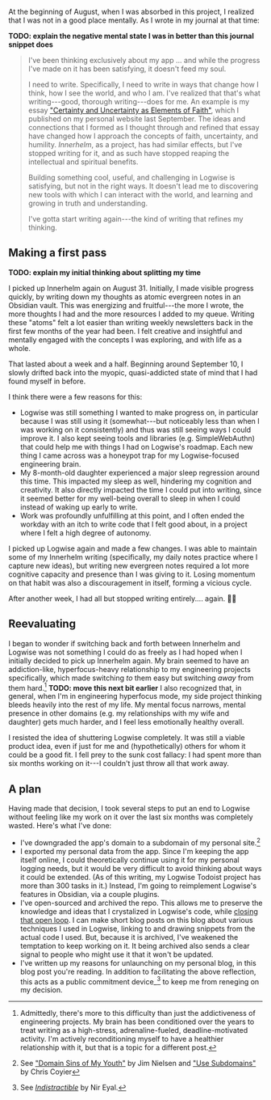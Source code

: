 At the beginning of August, when I was absorbed in this project, I realized that I was not in a good place mentally. As I wrote in my journal at that time:

**TODO: explain the negative mental state I was in better than this journal snippet does**

> I've been thinking exclusively about my app ... and while the progress I've made on it has been satisfying, it doesn't feed my soul.
>
> I need to write. Specifically, I need to write in ways that change how I think, how I see the world, and who I am. I've realized that that's what writing---good, thorough writing---does for me. An example is my essay ["Certainty and Uncertainty as Elements of Faith"](https://tylermercer.net/posts/faith/certainty-and-uncertainty-as-elements-of-faith/), which I published on my personal website last September. The ideas and connections that I formed as I thought through and refined that essay have changed how I approach the concepts of faith, uncertainty, and humility. *Innerhelm*, as a project, has had similar effects, but I've stopped writing for it, and as such have stopped reaping the intellectual and spiritual benefits.
>
> Building something cool, useful, and challenging in Logwise is satisfying, but not in the right ways. It doesn't lead me to discovering new tools with which I can interact with the world, and learning and growing in truth and understanding.
>
> I've gotta start writing again---the kind of writing that refines my thinking.

## Making a first pass

**TODO: explain my initial thinking about splitting my time**

I picked up Innerhelm again on August 31. Initially, I made visible progress quickly, by writing down my thoughts as atomic evergreen notes in an Obsidian vault. This was energizing and fruitful---the more I wrote, the more thoughts I had and the more resources I added to my queue. Writing these "atoms" felt a lot easier than writing weekly newsletters back in the first few months of the year had been. I felt creative and insightful and mentally engaged with the concepts I was exploring, and with life as a whole.

That lasted about a week and a half. Beginning around September 10, I slowly drifted back into the myopic, quasi-addicted state of mind that I had found myself in before.

I think there were a few reasons for this:

* Logwise was still something I wanted to make progress on, in particular because I was still using it (somewhat---but noticeably less than when I was working on it consistently) and thus was still seeing ways I could improve it. I also kept seeing tools and libraries (e.g. SimpleWebAuthn) that could help me with things I had on Logwise's roadmap. Each new thing I came across was a honeypot trap for my Logwise-focused engineering brain.
* My 8-month-old daughter experienced a major sleep regression around this time. This impacted my sleep as well, hindering my cognition and creativity. It also directly impacted the time I could put into writing, since it seemed better for my well-being overall to sleep in when I could instead of waking up early to write.
* Work was profoundly unfulfilling at this point, and I often ended the workday with an itch to write code that I felt good about, in a project where I felt a high degree of autonomy.

I picked up Logwise again and made a few changes. I was able to maintain some of my Innerhelm writing (specifically, my daily notes practice where I capture new ideas), but writing new evergreen notes required a lot more cognitive capacity and presence than I was giving to it. Losing momentum on that habit was also a discouragement in itself, forming a vicious cycle.

After another week, I had all but stopped writing entirely.... again. 🤦‍♂️

## Reevaluating

I began to wonder if switching back and forth between Innerhelm and Logwise was not something I could do as freely as I had hoped when I initially decided to pick up Innerhelm again. My brain seemed to have an addiction-like, hyperfocus-heavy relationship to my engineering projects specifically, which made switching *to* them easy but switching *away* from them hard.[^writing-friction] **TODO: move this next bit earlier** I also recognized that, in general, when I'm in engineering hyperfocus mode, my side project thinking bleeds heavily into the rest of my life. My mental focus narrows, mental presence in other domains (e.g. my relationships with my wife and daughter) gets much harder, and I feel less emotionally healthy overall.

I resisted the idea of shuttering Logwise completely. It was still a viable product idea, even if just for me and (hypothetically) others for whom it could be a good fit. I fell prey to the sunk cost fallacy: I had spent more than six months working on it---I couldn't just throw all that work away.

## A plan

Having made that decision, I took several steps to put an end to Logwise without feeling like my work on it over the last six months was completely wasted. Here's what I've done:

* I've downgraded the app's domain to a subdomain of my personal site.[^subdomains]
* I exported my personal data from the app. Since I'm keeping the app itself online, I could theoretically continue using it for my personal logging needs, but it would be very difficult to avoid thinking about ways it could be extended. (As of this writing, my Logwise Todoist project has more than 300 tasks in it.) Instead, I'm going to reimplement Logwise's features in Obsidian, via a couple plugins.
* I've open-sourced and archived the repo. This allows me to preserve the knowledge and ideas that I crystalized in Logwise's code, while [closing that open loop](https://notes.andymatuschak.org/Close_open_loops). I can make short blog posts on this blog about various techniques I used in Logwise, linking to and drawing snippets from the actual code I used. But, because it is archived, I've weakened the temptation to keep working on it. It being archived also sends a clear signal to people who might use it that it won't be updated.
* I've written up my reasons for unlaunching on my personal blog, in this blog post you're reading. In addition to facilitating the above reflection, this acts as a public commitment device_[^commitment-device] to keep me from reneging on my decision.

[^writing-friction]: Admittedly, there's more to this difficulty than just the addictiveness of engineering projects. My brain has been conditioned over the years to treat writing as a high-stress, adrenaline-fueled, deadline-motivated activity. I'm actively reconditioning myself to have a healthier relationship with it, but that is a topic for a different post.

[^subdomains]: See ["Domain Sins of My Youth"](https://blog.jim-nielsen.com/2023/domain-sins-of-my-youth/) by Jim Nielsen and ["Use Subdomains"](https://chriscoyier.net/2023/09/21/use-subdomains/) by Chris Coyier

[^commitment-device]: See [_Indistractible_](https://www.nirandfar.com/indistractable/) by Nir Eyal.

